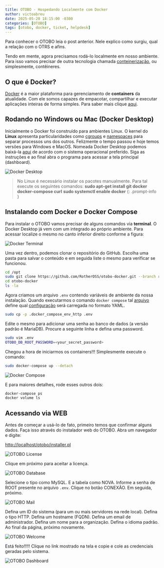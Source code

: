 ```yaml
---
title: OTOBO - Hospedando Localmente com Docker
author: victoabreu
date: 2025-05-20 18:15:00 -0300
categories: [OTOBO]
tags: [otobo, docker, ticket, helpdesk]
---
```


Para conhecer o OTOBO leia o post anterior. Nele explico como surgiu, qual a relação com o OTRS e afins.

Tendo em mente, agora precisamos rodá-lo localmente em nosso ambiente. Para isso vamos precisar de outra tecnologia chamada [conteinerização](https://www.ibm.com/br-pt/think/topics/containerization), ou simplesmente, contêineres.

## O que é Docker?

[Docker](https://www.docker.com/) é a maior plataforma para gerenciamento de **containers** da atualidade. Com ele somos capazes de empacotar, compartilhar e executar aplicações inteiras de forma simples. Para saber mais clique [aqui](https://www.redhat.com/pt-br/topics/containers/what-is-docker).

## Rodando no Windows ou Mac (Docker Desktop)

Inicialmente o Docker foi construído para ambientes Linux. O kernel do **Linux** apresenta particularidades como [cgroups](https://en.wikipedia.org/wiki/Cgroups) e [namespaces](https://en.wikipedia.org/wiki/Linux_namespaces) para separar processos uns dos outros. Felizmente o tempo passou e hoje temos versões para Windows e MacOS. Nomeada Docker Desktop podemos baixá-la [aqui](https://www.docker.com/products/docker-desktop/) de acordo com o sistema operacional preferido. Siga as instruções e ao final abra o programa para acessar a tela principal (dashboard).

![Docker Desktop](/assets/img/posts/otobo-hospedando-localmente-com-docker/docker-dashboard.png)

> No Linux é necessário instalar os pacotes manualmente. Para tal execute os seguintes comandos:
    **sudo apt-get install git docker docker-compose curl**
    **sudo systemctl enable docker**
{: .prompt-info }

## Instalando com Docker e Docker Compose

Para instalar o OTOBO vamos precisar de alguns comandos via **terminal**. O Docker Desktop já vem com um integrado ao próprio ambiente. Para acessar localize o mesmo no canto inferior direito conforme a figura:

![Docker Terminal](/assets/img/posts/otobo-hospedando-localmente-com-docker/docker-terminal.png)

Uma vez dentro, podemos clonar o repositório do GitHub. Escolha uma pasta para salvar o conteúdo e em seguida liste o mesmo para verificar se funcionou.

```bash
cd /opt
sudo git clone https://github.com/RotherOSS/otobo-docker.git --branch rel-10_1_10 --single-branch
cd otobo-docker
ls -la
```

Agora criamos um arquivo `.env` contendo variáveis de ambiente da nossa instalação. Quando executarmos o comando `docker compose` tal [arquivo](https://github.com/RotherOSS/otobo-docker/blob/rel-10_1/.docker_compose_env_http) define qual [configuração](https://github.com/RotherOSS/otobo-docker/tree/rel-10_1/docker-compose) será carregada no formato YAML.

```bash
sudo cp -p .docker_compose_env_http .env
```

Edite o mesmo para adicionar uma senha ao banco de dados (a versão padrão é MariaDB). Procure a seguinte linha e defina uma password.

```bash
sudo vim .env
OTOBO_DB_ROOT_PASSWORD=<your_secret_password>
```

Chegou a hora de iniciarmos os containers!!! Simplesmente execute o comando:

```bash
sudo docker-compose up --detach
```

![Docker Compose](/assets/img/posts/otobo-hospedando-localmente-com-docker/docker-compose.png)

E para maiores detalhes, rode esses outros dois:

```bash
docker-compose ps
docker volume ls
```

## Acessando via WEB

Antes de começar a usá-lo de fato, primeiro temos que confirmar alguns dados. Faça isso através do instalador web do OTOBO. Abra um navegador e digite:

<http://localhost/otobo/installer.pl>

![OTOBO License](/assets/img/posts/otobo-hospedando-localmente-com-docker/otobo-license.png)

Clique em próximo para aceitar a licença.

![OTOBO Database](/assets/img/posts/otobo-hospedando-localmente-com-docker/otobo-database.png)

Selecione o tipo como MySQL. E a tabela como NOVA. Informe a senha de ROOT presente no arquivo `.env`. Clique no botão CONEXÃO. Em seguida, próximo.

![OTOBO Mail](/assets/img/posts/otobo-hospedando-localmente-com-docker/otobo-mail.png)

Defina um ID do sistema (para um ou mais servidores na rede local). Defina o tipo HTTP. Defina um hostname (FQDN). Defina um email de administrador. Defina um nome para a organização. Defina o idioma padrão. Ao final da página, próximo novamente.

![OTOBO Welcome](/assets/img/posts/otobo-hospedando-localmente-com-docker/otobo-welcome.png)

Está feito!!!!! Clique no link mostrado na tela e copie e cole as credenciais geradas pelo sistema.

![OTOBO Dashboard](/assets/img/posts/otobo-hospedando-localmente-com-docker/otobo-dashboard.png)